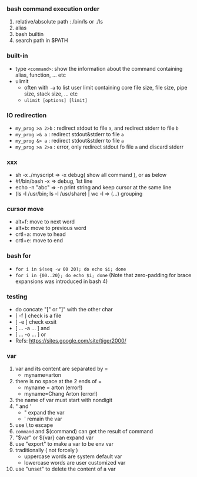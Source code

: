 ### bash command execution order
1. relative/absolute path : /bin/ls or ./ls
2. alias
3. bash builtin
4. search path in $PATH

### built-in
*  type `<command>`: show the information about the command containing alias, function, ... etc
*  ulimit
   *  often with `-a` to list user limit containing core file size, file size, pipe size, stack size, ... etc
   *  `ulimit [options] [limit]`

### IO redirection
*  `my_prog >a 2>b` : redirect stdout to file `a`, and redirect stderr to file `b`
*  `my_prog >& a` : redirect stdout&stderr to file `a`
*  `my_prog &> a` : redirect stdout&stderr to file `a`
*  `my_prog >a 2>a` : error, only redirect stdout fo file `a` and discard stderr

### xxx
*  sh -x ./myscript => -x debug( show all command ), or as below
*  #!/bin/bash -x => debug, 1st line
*  echo -n "abc" => -n print string and keep cursor at the same line
*  (ls -l /usr/bin; ls -l /usr/share) | wc -l => (...) grouping

### cursor move
*  alt+f: move to next word
*  alt+b: move to previous word
*  crtl+a: move to head
*  crtl+e: move to end

### bash for
* `for i in $(seq -w 00 20); do echo $i; done`
* `for i in {00..20}; do echo $i; done` (Note that zero-padding for brace expansions was introduced in bash 4)

### testing
*  do concate "[" or "]" with the other char
*  [ -f ] check is a file
*  [ -e ] check exsit
*  [ ... -a ... ] and
*  [ ... -o ... ] or
*  Refs: <https://sites.google.com/site/tiger2000/>

### var
1. var and its content are separated by =
   *  myname=arton
2. there is no space at the 2 ends of =
   *  myname = arton (error!)
   *  myname=Chang Arton (error!)
3. the name of var must start with nondigit
4. " and '
   *  " expand the var
   *  ' remain the var
5. use \ to escape
6. `command` and $(command) can get the result of command
7. "$var" or ${var} can expand var
8. use "export" to make a var to be env var
9. traditionally ( not forcely )
   *  uppercase words are system default var
   *  lowercase words are user customized var
10. use "unset" to delete the content of a var
